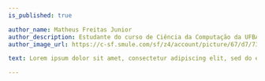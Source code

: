 ```yaml
---
is_published: true

author_name: Matheus Freitas Junior
author_description: Estudante do curso de Ciência da Computação da UFBA
author_image_url: https://c-sf.smule.com/sf/z4/account/picture/67/d7/73f448c5-574a-416e-b5e5-04c783d20f47.jpg

text: Lorem ipsum dolor sit amet, consectetur adipiscing elit, sed do eiusmod tempor incididunt ut labore et dolore magna aliqua. Sodales neque sodales ut etiam sit.

---
```

